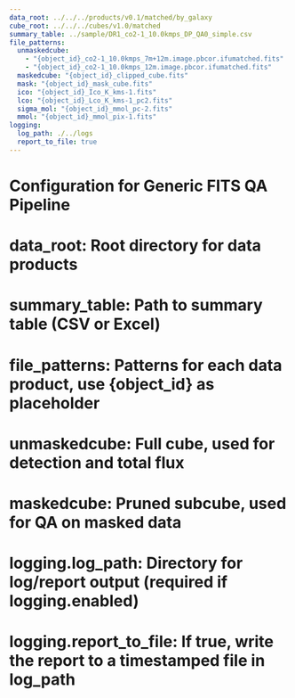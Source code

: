 ```yaml
---
data_root: ../../../products/v0.1/matched/by_galaxy
cube_root: ../../../cubes/v1.0/matched
summary_table: ../sample/DR1_co2-1_10.0kmps_DP_QA0_simple.csv
file_patterns:
  unmaskedcube:
    - "{object_id}_co2-1_10.0kmps_7m+12m.image.pbcor.ifumatched.fits"
    - "{object_id}_co2-1_10.0kmps_12m.image.pbcor.ifumatched.fits"
  maskedcube: "{object_id}_clipped_cube.fits"
  mask: "{object_id}_mask_cube.fits"
  ico: "{object_id}_Ico_K_kms-1.fits"
  lco: "{object_id}_Lco_K_kms-1_pc2.fits"
  sigma_mol: "{object_id}_mmol_pc-2.fits"
  mmol: "{object_id}_mmol_pix-1.fits"
logging:
  log_path: ./../logs
  report_to_file: true
---
```

# Configuration for Generic FITS QA Pipeline
#
# data_root: Root directory for data products
# summary_table: Path to summary table (CSV or Excel)
# file_patterns: Patterns for each data product, use {object_id} as placeholder
#   unmaskedcube: Full cube, used for detection and total flux
#   maskedcube: Pruned subcube, used for QA on masked data
# logging.log_path: Directory for log/report output (required if logging.enabled)
# logging.report_to_file: If true, write the report to a timestamped file in log_path 